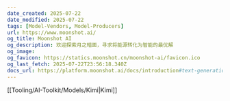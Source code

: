 ```yaml
---
date_created: 2025-07-22
date_modified: 2025-07-22
tags: [Model-Vendors, Model-Producers]
url: https://www.moonshot.ai/
og_title: Moonshot AI
og_description: 欢迎探索月之暗面，寻求将能源转化为智能的最优解
og_image: 
og_favicon: https://statics.moonshot.cn/moonshot-ai/favicon.ico
og_last_fetch: 2025-07-22T23:56:18.340Z
docs_url: https://platform.moonshot.ai/docs/introduction#text-generation-model
---
```

[[Tooling/AI-Toolkit/Models/Kimi|Kimi]]

